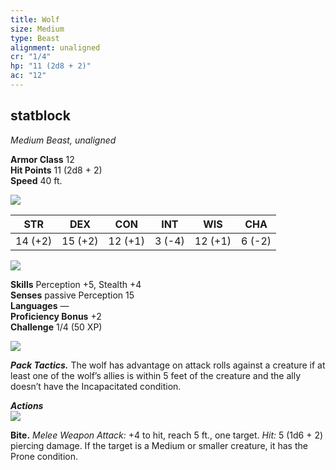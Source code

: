 ```yaml
---
title: Wolf
size: Medium
type: Beast
alignment: unaligned
cr: "1/4"
hp: "11 (2d8 + 2)"
ac: "12"
---
```


## statblock
_Medium Beast, unaligned_

**Armor Class** 12  
**Hit Points** 11 (2d8 + 2)  
**Speed** 40 ft.

![](https://www.dndbeyond.com/file-attachments/0/579/stat-block-header-bar.svg)

|STR|DEX|CON|INT|WIS|CHA|
|---|---|---|---|---|---|
|14 (+2)|15 (+2)|12 (+1)|3 (-4)|12 (+1)|6 (-2)|

![](https://www.dndbeyond.com/file-attachments/0/579/stat-block-header-bar.svg)

**Skills** Perception +5, Stealth +4  
**Senses** passive Perception 15  
**Languages** —  
**Proficiency Bonus** +2  
**Challenge** 1/4 (50 XP)  

![](https://www.dndbeyond.com/file-attachments/0/579/stat-block-header-bar.svg)

***Pack Tactics.*** The wolf has advantage on attack rolls against a creature if at least one of the wolf’s allies is within 5 feet of the creature and the ally doesn’t have the Incapacitated condition.

_**Actions**_  
![](https://www.dndbeyond.com/file-attachments/0/579/stat-block-header-bar.svg)

**Bite.** _Melee Weapon Attack:_ +4 to hit, reach 5 ft., one target. _Hit:_ 5 (1d6 + 2) piercing damage. If the target is a Medium or smaller creature, it has the Prone condition.
